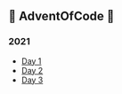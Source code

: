 ## :rocket: AdventOfCode :snake:

### 2021
- [Day 1](2021/Day1) 
- [Day 2](2021/Day2)
- [Day 3](2021/Day3)